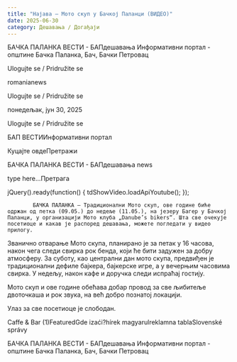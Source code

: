 ```yaml
---
title: "Најава – Мото скуп у Бачкој Паланци (ВИДЕО)"
date: 2025-06-30
category: Дешавања / Догађаји
---
```


БАЧКА ПАЛАНКА ВЕСТИ - БАПдешавања Информативни портал - општине Бачка Паланка, Бач, Бачки Петровац

Ulogujte se / Pridružite se

romanianews

Ulogujte se / Pridružite se

понедељак, јун 30, 2025

Ulogujte se / Pridružite se

БАП ВЕСТИИнформативни портал

Куцајте овдеПретражи

БАЧКА ПАЛАНКА ВЕСТИ - БАПдешавања news

type here...Претрага

jQuery().ready(function() {
                            tdShowVideo.loadApiYoutube(); 
                        });
                        
                    
            БАЧКА ПАЛАНКА – Традиционални Мото скуп, ове године биће одржан од петка (09.05.) до недеље (11.05.), на језеру Багер у Бачкој Паланци, у организацији Мото клуба „Danube’s bikers“. Шта све очекује посетиоце и какав је распоред дешавања, можете погледати у видео прилогу.

Званично отварање Мото скупа, планирано је за петак у 16 часова, након чега следи свирка рок бенда, који ће бити задужен за добру атмосферу.
За суботу, као централни дан мото скупа, предвиђен је традиционални дефиле бајкера, бајкерске игре, а у вечерњим часовима свирка. У недељу, након кафе и доручка следи испраћај гостију.


Мото скуп и ове године обећава добар провод за све љибитеље двоточкаша и рок звука, на већ добро познатој локацији.


Улаз за све посетиоце је слободан.

Caffe & Bar (1)FeaturedGde izaći?hírek magyarulreklamna tablaSlovenské správy

БАЧКА ПАЛАНКА ВЕСТИ - БАПдешавања Информативни портал - општине Бачка Паланка, Бач, Бачки Петровац
